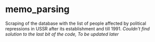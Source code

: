 # memo_parsing
Scraping of the database with the list of people affected by political repressions in USSR after its establishment and till 1991.
*Couldn't find solution to the last bit of the code, To be updated later*
